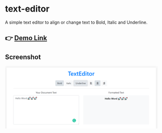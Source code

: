 # text-editor

A simple text editor to align or change text to Bold, Italic and Underline.

## 👉 [Demo Link](https://modest-shaw-dd9532.netlify.app/)

## Screenshot

![text-editor](/screenshot/text-editor.png)